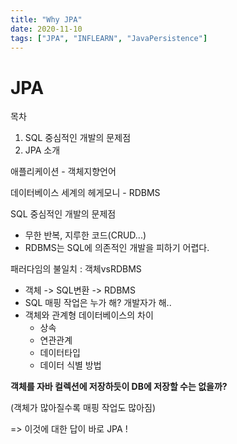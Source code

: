 ```yaml
---
title: "Why JPA"
date: 2020-11-10
tags: ["JPA", "INFLEARN", "JavaPersistence"]
---
```


# JPA



목차

1. SQL 중심적인 개발의 문제점
2. JPA 소개



애플리케이션 - 객체지향언어

데이터베이스 세계의 헤게모니 - RDBMS



SQL 중심적인 개발의 문제점

- 무한 반복, 지루한 코드(CRUD...)
- RDBMS는 SQL에 의존적인 개발을 피하기 어렵다.



패러다임의 불일치 : 객체vsRDBMS

- 객체 -> SQL변환 -> RDBMS
- SQL 매핑 작업은 누가 해? 개발자가 해..
- 객체와 관계형 데이터베이스의 차이
  - 상속
  - 연관관계
  - 데이터타입
  - 데이터 식별 방법



**객체를 자바 컬렉션에 저장하듯이 DB에 저장할 수는 없을까?**

(객체가 많아질수록 매핑 작업도 많아짐)

=> 이것에 대한 답이 바로 JPA !